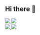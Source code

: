 ## Hi there 👋
<div> 
  <a href="https://www.linkedin.com/in/luankevinferreira" target="_blank">
    <img src="https://img.shields.io/badge/-LinkedIn-%230077B5?style=for-the-badge&logo=linkedin&logoColor=white" target="_blank">
  </a> 
  <a href="https://stackoverflow.com/users/4588977/luan-kevin-ferreira?tab=profile" target="_blank">
    <img src="https://img.shields.io/badge/Stack_Overflow-FE7A16?style=for-the-badge&logo=stack-overflow&logoColor=white" target="_blank">
  </a> 
</div>

<a href="https://github.com/luankevinferreira">
<img src="https://github-readme-stats.vercel.app/api?username=luankevinferreira&show_icons=true&theme=dark&include_all_commits=true&count_private=true"/>
<img src="https://github-readme-stats.vercel.app/api/top-langs/?username=luankevinferreira&layout=compact&langs_count=7&theme=dark"/>
